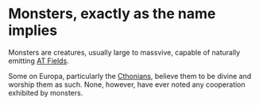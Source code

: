 # Monsters, exactly as the name implies
Monsters are creatures, usually large to massvive, capable of naturally emitting [AT Fields](ATFields).

Some on Europa, particularly the [Cthonians](../Factions/Cthonians), believe them to be divine and worship them as such. None, however, have ever noted any cooperation exhibited by monsters.
